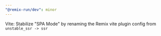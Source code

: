 ```yaml
---
"@remix-run/dev": minor
---
```


Vite: Stabilize "SPA Mode" by renaming the Remix vite plugin config from `unstable_ssr -> ssr`
